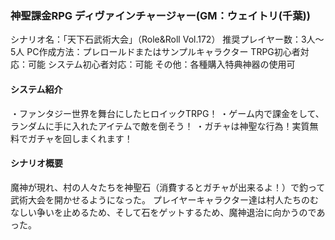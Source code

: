 ### 神聖課金RPG ディヴァインチャージャー(GM：ウェイトリ(千葉))

シナリオ名：「天下石武術大会」（Role&Roll Vol.172）
推奨プレイヤー数：3人～5人
PC作成方法：プレロールドまたはサンプルキャラクター
TRPG初心者対応：可能
システム初心者対応：可能
その他：各種購入特典神器の使用可

#### システム紹介

・ファンタジー世界を舞台にしたヒロイックTRPG！
・ゲーム内で課金をして、ランダムに手に入れたアイテムで敵を倒そう！
・ガチャは神聖な行為！実質無料でガチャを回しまくれます！

#### シナリオ概要

魔神が現れ、村の人々たちを神聖石（消費するとガチャが出来るよ！）で釣って武術大会を開かせるようになった。
プレイヤーキャラクター達は村人たちのむなしい争いを止めるため、そして石をゲットするため、魔神退治に向かうのであった。
